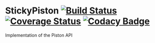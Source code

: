 StickyPiston [![Build Status](https://travis-ci.org/Laxio/StickyPiston.svg?branch=master)](https://travis-ci.org/Laxio/StickyPiston) [![Coverage Status](https://coveralls.io/repos/github/Laxio/StickyPiston/badge.svg?branch=master)](https://coveralls.io/github/Laxio/StickyPiston?branch=master) [![Codacy Badge](https://api.codacy.com/project/badge/Grade/c85d421ec3d8497b8a46f0a38dbca19f)](https://www.codacy.com/app/hfoxy/StickyPiston?utm_source=github.com&amp;utm_medium=referral&amp;utm_content=Laxio/StickyPiston&amp;utm_campaign=Badge_Grade)
============

Implementation of the Piston API
